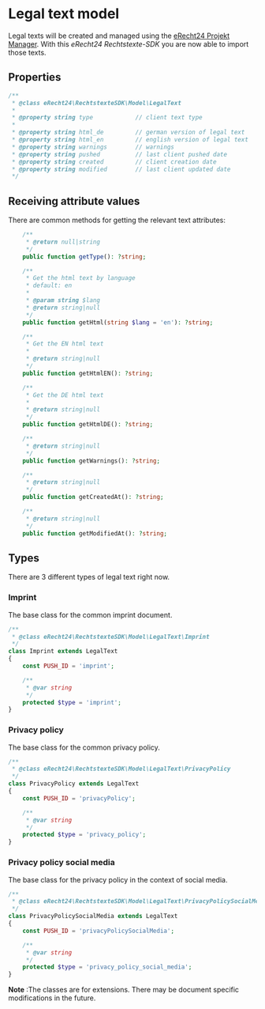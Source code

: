 # Legal text model
Legal texts will be created and managed using the [eRecht24 Projekt Manager](https://www.e-recht24.de/mitglieder/tools/projekt-manager/).
With this *eRecht24 Rechtstexte-SDK* you are now able to import those texts.

## Properties
```php
/**
 * @class eRecht24\RechtstexteSDK\Model\LegalText
 * 
 * @property string type            // client text type
 *
 * @property string html_de         // german version of legal text 
 * @property string html_en         // english version of legal text
 * @property string warnings        // warnings
 * @property string pushed          // last client pushed date
 * @property string created         // client creation date
 * @property string modified        // last client updated date
 */
```

## Receiving attribute values
There are common methods for getting the relevant text attributes:

```php
    /**
     * @return null|string
     */
    public function getType(): ?string;

    /**
     * Get the html text by language
     * default: en
     *  
     * @param string $lang
     * @return string|null
     */
    public function getHtml(string $lang = 'en'): ?string;

    /**
     * Get the EN html text
     *  
     * @return string|null
     */
    public function getHtmlEN(): ?string;

    /**
     * Get the DE html text
     *  
     * @return string|null
     */
    public function getHtmlDE(): ?string;

    /**
     * @return string|null
     */
    public function getWarnings(): ?string;

    /**
     * @return string|null
     */
    public function getCreatedAt(): ?string;

    /**
     * @return string|null
     */
    public function getModifiedAt(): ?string;

```

## Types
There are 3 different types of legal text right now.

### Imprint
The base class for the common imprint document.
```php
/**
 * @class eRecht24\RechtstexteSDK\Model\LegalText\Imprint
 */
class Imprint extends LegalText
{
    const PUSH_ID = 'imprint';

    /**
     * @var string
     */
    protected $type = 'imprint';
}
```

### Privacy policy
The base class for the common privacy policy.
```php
/**
 * @class eRecht24\RechtstexteSDK\Model\LegalText\PrivacyPolicy
 */
class PrivacyPolicy extends LegalText
{
    const PUSH_ID = 'privacyPolicy';

    /**
     * @var string
     */
    protected $type = 'privacy_policy';
}
```

### Privacy policy social media
The base class for the privacy policy in the context of social media.
```php
/**
 * @class eRecht24\RechtstexteSDK\Model\LegalText\PrivacyPolicySocialMedia
 */
class PrivacyPolicySocialMedia extends LegalText
{
    const PUSH_ID = 'privacyPolicySocialMedia';

    /**
     * @var string
     */
    protected $type = 'privacy_policy_social_media';
}
```
**Note** :The classes are for extensions. There may be document specific modifications in the future.